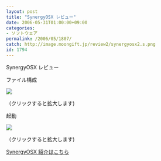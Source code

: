```yaml
---
layout: post
title: "SynergyOSX レビュー"
date: 2006-05-31T01:00:00+09:00
categories:
- ソフトウェア
permalink: /2006/05/1807/
catch: http://image.moongift.jp/review2/synergyosx2.s.png
id: 1794
---
```

SynergyOSX レビュー  
<!--more-->

ファイル構成

  

[![](http://image.moongift.jp/review2/synergyosx1.s.png)](http://image.moongift.jp/review2/synergyosx1.png)  
  
（クリックすると拡大します)

  

起動

  

[![](http://image.moongift.jp/review2/synergyosx2.s.png)](http://image.moongift.jp/review2/synergyosx2.png)  
  
（クリックすると拡大します)

  

[SynergyOSX 紹介はこちら](http://oss.moongift.jp/intro/i-1804.html)

